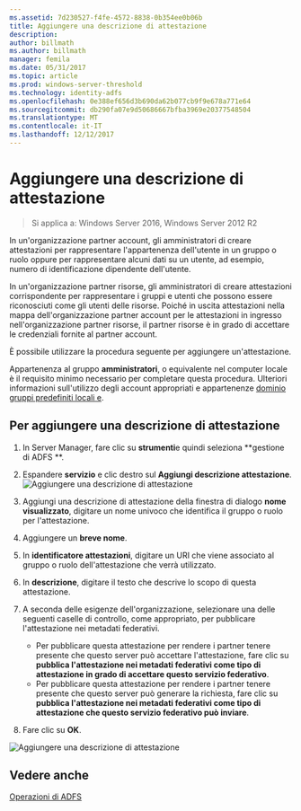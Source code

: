```yaml
---
ms.assetid: 7d230527-f4fe-4572-8838-0b354ee0b06b
title: Aggiungere una descrizione di attestazione
description: 
author: billmath
ms.author: billmath
manager: femila
ms.date: 05/31/2017
ms.topic: article
ms.prod: windows-server-threshold
ms.technology: identity-adfs
ms.openlocfilehash: 0e388ef656d3b690da62b077cb9f9e678a771e64
ms.sourcegitcommit: db290fa07e9d50686667bfba3969e20377548504
ms.translationtype: MT
ms.contentlocale: it-IT
ms.lasthandoff: 12/12/2017
---
```

# <a name="add-a-claim-description"></a>Aggiungere una descrizione di attestazione

>Si applica a: Windows Server 2016, Windows Server 2012 R2

In un'organizzazione partner account, gli amministratori di creare attestazioni per rappresentare l'appartenenza dell'utente in un gruppo o ruolo oppure per rappresentare alcuni dati su un utente, ad esempio, numero di identificazione dipendente dell'utente.

In un'organizzazione partner risorse, gli amministratori di creare attestazioni corrispondente per rappresentare i gruppi e utenti che possono essere riconosciuti come gli utenti delle risorse. Poiché in uscita attestazioni nella mappa dell'organizzazione partner account per le attestazioni in ingresso nell'organizzazione partner risorse, il partner risorse è in grado di accettare le credenziali fornite al partner account. 

È possibile utilizzare la procedura seguente per aggiungere un'attestazione.

Appartenenza al gruppo **amministratori**, o equivalente nel computer locale è il requisito minimo necessario per completare questa procedura.  Ulteriori informazioni sull'utilizzo degli account appropriati e appartenenze [dominio gruppi predefiniti locali e](https://go.microsoft.com/fwlink/?LinkId=83477).

## <a name="to-add-a-claim-description"></a>Per aggiungere una descrizione di attestazione

1. In Server Manager, fare clic su **strumenti**e quindi seleziona **gestione di ADFS **. 

2.  Espandere **servizio** e clic destro sul **Aggiungi descrizione attestazione**.
![Aggiungere una descrizione di attestazione](media\Add-a-Claim-Description\claimdesc1.png)

3.  Aggiungi una descrizione di attestazione della finestra di dialogo **nome visualizzato**, digitare un nome univoco che identifica il gruppo o ruolo per l'attestazione.

4.  Aggiungere un **breve nome**.

5.  In **identificatore attestazioni**, digitare un URI che viene associato al gruppo o ruolo dell'attestazione che verrà utilizzato.

6.  In **descrizione**, digitare il testo che descrive lo scopo di questa attestazione.

7.  A seconda delle esigenze dell'organizzazione, selezionare una delle seguenti caselle di controllo, come appropriato, per pubblicare l'attestazione nei metadati federativi.


    - Per pubblicare questa attestazione per rendere i partner tenere presente che questo server può accettare l'attestazione, fare clic su **pubblica l'attestazione nei metadati federativi come tipo di attestazione in grado di accettare questo servizio federativo**.
    - Per pubblicare questa attestazione per rendere i partner tenere presente che questo server può generare la richiesta, fare clic su **pubblica l'attestazione nei metadati federativi come tipo di attestazione che questo servizio federativo può inviare**.

8.  Fare clic su **OK**.

![Aggiungere una descrizione di attestazione](media\Add-a-Claim-Description\claimdesc2.png)

  
## <a name="see-also"></a>Vedere anche  
[Operazioni di ADFS](../../ad-fs/AD-FS-2016-Operations.md) 
